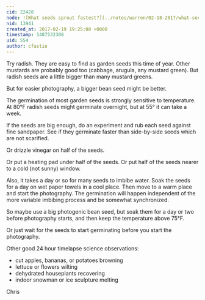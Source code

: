 ```yaml
---
cid: 22428
node: ![What seeds sprout fastest?](../notes/warren/02-18-2017/what-seeds-sprout-fastest)
nid: 13941
created_at: 2017-02-19 19:25:08 +0000
timestamp: 1487532308
uid: 554
author: cfastie
---
```


Try radish. They are easy to find as garden seeds this time of year. Other mustards are probably good too (cabbage, arugula, any mustard green). But radish seeds are a little bigger than many mustard greens.

But for easier photography, a bigger bean seed might be better. 

The germination of most garden seeds is strongly sensitive to temperature. At 80°F radish seeds might germinate overnight, but at 55° it can take a week.

If the seeds are big enough, do an experiment and rub each seed against fine sandpaper. See if they germinate faster than side-by-side seeds which are not scarified. 

Or drizzle vinegar on half of the seeds.

Or put a heating pad under half of the seeds. Or put half of the seeds nearer to a cold (not sunny) window.

Also, it takes a day or so for many seeds to imbibe water. Soak the seeds for a day on wet paper towels in a cool place. Then move to a warm place and start the photography. The germination will happen independent of the more variable imbibing process and be somewhat synchronized.

So maybe use a big photogenic bean seed, but soak them for a day or two before photography starts, and then keep the temperature above 75°F.

Or just wait for the seeds to start germinating before you start the photography.

Other good 24 hour timelapse science observations:

- cut apples, bananas, or potatoes browning 
- lettuce or flowers wilting 
- dehydrated houseplants recovering 
- indoor snowman or ice sculpture melting 

Chris